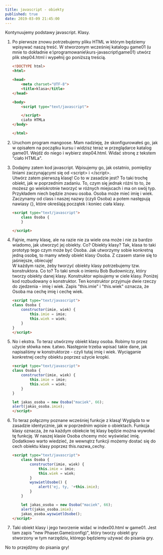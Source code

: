 ```yaml
---
title: javascript - obiekty
published: true
date: 2019-03-09 21:45:00
---
```


Kontynuujemy podstawy javascript. Klasy.

1. Po pierwsze znowu potrzebujemy pliku HTML w którym będziemy wpisywać naszą treść. W stworzonym wcześniej katalogu game01 (u mnie to dokładnie e:\\programowanie\kurs-javascript\game01) utwórz plik step04.html i wypełnij go poniższą treścią.


	```html
	<!DOCTYPE html>
	<html>

	<head>
		<meta charset="UTF-8">
		<title>klasa</title>
	</head>

	<body>
		<script type="text/javascript">

		</script>
		ciało HTMLa
	</body>

	</html>
	```

1. Uruchom program mangoose. Mam nadzieję, że skonfigurowałeś go, jak w opisałem na początku kursu i widzisz teraz w przeglądarce katalog game01. Wejdź do niego i wybierz step04.html. Widać stronę z tekstem "ciało HTMLa".

1. Dodajmy zatem kod javascript. Wpisujemy go, jak ostatnio, pomiędzy liniami zaczynającymi się od &lt;script&gt; i &lt;/script&gt;.
	<br/>Utwórz zatem pierwszą klasę! Co to w zasadzie jest? To taki trochę obiekt, jak w poprzednim zadaniu. To, czym się jednak różni to to, że możesz go wielokrotnie tworzyć w różnych miejscach i ma on swój typ.
	<br/>Przykładem niech będzie znowu osoba. Osoba może mieć imię i wiek. Zaczynamy od class i naszej nazwy (czyli Osoba) a potem następują nawiasy {}, które określają początek i koniec ciała klasy.

	```html
	<script type="text/javascript">
		class Osoba {
		}

	</script>
	```

1. Fajnie, mamy klasę, ale na razie nie za wiele ona może i nie za bardzo wiadomo, jak utworzyć jej obiekty. Co? Obiekty klasy? Tak, klasa to taki prototyp tego czym może być Osoba. Jak utworzymy sobie konkretną jedną osobę, to mamy wtedy obiekt klasy Osoba. Z czasem stanie się to jaśniejsze, obiecuję!
<br/>W każdym razie, żeby tworzyć obiekty klasy potrzebujemy tzw. konstruktora. Co to? To taki smok o imieniu Bob Budowniczy, który tworzy obiekty danej klasy. Konstruktor wpisujemy w ciele klasy. Poniżej kod rozbudowany o konstruktor. Ten konstruktor przyjmuje dwie rzeczy do zjedzenia - imię i wiek. Zapis "this.imie" i "this.wiek" oznacza, że Osoba ma cechę imię i cechę wiek.

	```html
	<script type="text/javascript">
	class Osoba {
		constructor(imie, wiek) {
			this.imie = imie;
			this.wiek = wiek;
		}
	}
	</script>
	```

1. No i ekstra. To teraz utwórzmy obiekt klasy osoba. Robimy to przez użycie słówka new. Łatwo. Następnie trzeba wpisać takie dane, jak napisaliśmy w konstruktorze - czyli tutaj imię i wiek. Wyciąganie konkretnej cechy obiektu poprzez użycie kropki.

	```html
	<script type="text/javascript">
	class Osoba {
		constructor(imie, wiek) {
			this.imie = imie;
			this.wiek = wiek;
		}
	}

	let jakas_osoba = new Osoba("maciek", 66);
	alert(jakas_osoba.imie);
	</script>
	```

1. To teraz połączmy poznane wcześniej funkcje z klasą! Wygląda to w zasadzie identycznie, jak w poprzednim wpisie o obiektach. Funkcja klasy oznacza, że na każdym obiekcie tej klasy będzie można wywołać tę funkcję. W naszej klasie Osoba chcemy móc wyświelać imię.
<br/> Dodatkowo warto wiedzieć, że wewnątrz funkcji możemy dostać się do cech obiektu klasy poprzez this.nazwa_cechy.

	```html
	<script type="text/javascript">
		class Osoba {
			constructor(imie, wiek) {
				this.imie = imie;
				this.wiek = wiek;
			}
			wyswietlOsobe() {
				alert('ej, ty, '+this.imie);
			}
		}

		let jakas_osoba = new Osoba("maciek", 66);
		alert(jakas_osoba.imie);
		jakas_osoba.wyswietlOsobe();
	</script>
	```

1. Taki obiekt klasy i jego tworzenie widać w index00.html w game01. Jest tam zapis "new Phaser.Game(config)", który tworzy obiekt gry stworzony w tym narzędziu, którego będziemy używać do pisania gry.

No to przejdźmy do pisania gry!
